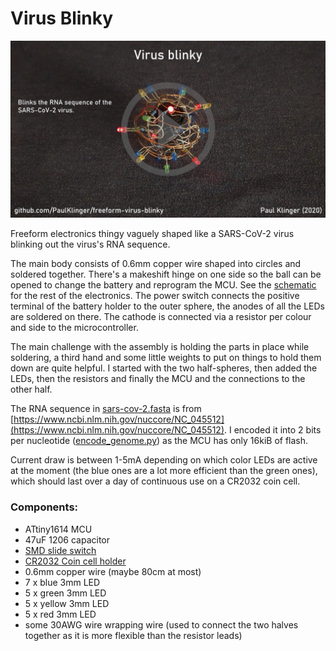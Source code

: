 # Virus Blinky

[![](video_link_image.jpg)](https://youtu.be/sndOoFVVGjA "Project video")

Freeform electronics thingy vaguely shaped like a SARS-CoV-2 virus blinking out the virus's RNA sequence.

The main body consists of 0.6mm copper wire shaped into circles and soldered together. There's a makeshift hinge on one side so the ball can be opened to change the battery and reprogram the MCU. See the [schematic](schematic.pdf) for the rest of the electronics. The power switch connects the positive terminal of the battery holder to the outer sphere, the anodes of all the LEDs are soldered on there. The cathode is connected via a resistor per colour and side to the microcontroller.

The main challenge with the assembly is holding the parts in place while soldering, a third hand and some little weights to put on things to hold them down are quite helpful. I started with the two half-spheres, then added the LEDs, then the resistors and finally the MCU and the connections to the other half.

The RNA sequence in [sars-cov-2.fasta](sars-cov-2.fasta) is from [https://www.ncbi.nlm.nih.gov/nuccore/NC_045512](https://www.ncbi.nlm.nih.gov/nuccore/NC_045512). I encoded it into 2 bits per nucleotide ([encode_genome.py](encode_genome.py)) as the MCU has only 16kiB of flash.

Current draw is between 1-5mA depending on which color LEDs are active at the moment (the blue ones are a lot more efficient than the green ones), which should last over a day of continuous use on a CR2032 coin cell.

### Components:

- ATtiny1614 MCU
- 47uF 1206 capacitor
- [SMD slide switch](https://www.aliexpress.com/item/32967873133.html)
- [CR2032 Coin cell holder](https://www.aliexpress.com/item/10PCS-Battery-Button-Cell-Holder-Socket-Case-CR2032-battery-holder-2032/32819924096.html)
- 0.6mm copper wire (maybe 80cm at most)
- 7 x blue 3mm LED
- 5 x green 3mm LED
- 5 x yellow 3mm LED
- 5 x red 3mm LED
- some 30AWG wire wrapping wire (used to connect the two halves together as it is more flexible than the resistor leads)
